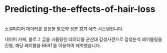 # Predicting-the-effects-of-hair-loss

<br>소셜미디어 데이터를 활용한 탈모약 성분 효과 예측 시스템입니다.</br>

네이버 카페, 블로그 글을 크롤링한 데이터를 군산대 감성사전으로 감성분석 레이블링을 진행, 해당 레이블을 BERT를 이용하여 에측했습니다.
